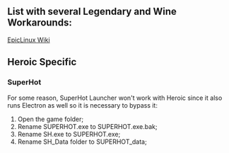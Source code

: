 ## List with several Legendary and Wine Workarounds:
[EpicLinux Wiki](https://github.com/CommandMC/EpicLinux/wiki)

## Heroic Specific

### SuperHot
For some reason, SuperHot Launcher won't work with Heroic since it also runs Electron as well so it is necessary to bypass it:
1. Open the game folder;
2. Rename SUPERHOT.exe to SUPERHOT.exe.bak;
3. Rename SH.exe to SUPERHOT.exe;
4. Rename SH_Data folder to SUPERHOT_data;
